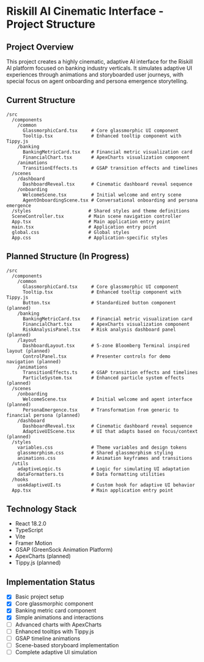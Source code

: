 # Riskill AI Cinematic Interface - Project Structure

## Project Overview
This project creates a highly cinematic, adaptive AI interface for the Riskill AI platform focused on banking industry verticals. It simulates adaptive UI experiences through animations and storyboarded user journeys, with special focus on agent onboarding and persona emergence storytelling.

## Current Structure
```
/src
  /components
    /common
      GlassmorphicCard.tsx     # Core glassmorphic UI component
      Tooltip.tsx              # Enhanced tooltip component with Tippy.js
    /banking
      BankingMetricCard.tsx    # Financial metric visualization card
      FinancialChart.tsx       # ApexCharts visualization component
    /animations
      TransitionEffects.ts     # GSAP transition effects and timelines
  /scenes
    /dashboard
      DashboardReveal.tsx      # Cinematic dashboard reveal sequence
    /onboarding
      WelcomeScene.tsx         # Initial welcome and entry scene
      AgentOnboardingScene.tsx # Conversational onboarding and persona emergence
  /styles                     # Shared styles and theme definitions
  SceneController.tsx         # Main scene navigation controller
  App.tsx                     # Main application entry point
  main.tsx                    # Application entry point
  global.css                  # Global styles
  App.css                     # Application-specific styles
```

## Planned Structure (In Progress)
```
/src
  /components
    /common
      GlassmorphicCard.tsx     # Core glassmorphic UI component
      Tooltip.tsx              # Enhanced tooltip component with Tippy.js
      Button.tsx               # Standardized button component (planned)
    /banking
      BankingMetricCard.tsx    # Financial metric visualization card
      FinancialChart.tsx       # ApexCharts visualization component
      RiskAnalysisPanel.tsx    # Risk analysis dashboard panel (planned)
    /layout
      DashboardLayout.tsx      # 5-zone Bloomberg Terminal inspired layout (planned)
      ControlPanel.tsx         # Presenter controls for demo navigation (planned)
    /animations
      TransitionEffects.ts     # GSAP transition effects and timelines
      ParticleSystem.tsx       # Enhanced particle system effects (planned)
  /scenes
    /onboarding
      WelcomeScene.tsx         # Initial welcome and agent interface (planned)
      PersonaEmergence.tsx     # Transformation from generic to financial persona (planned)
    /dashboard
      DashboardReveal.tsx      # Cinematic dashboard reveal sequence
      AdaptiveUIScene.tsx      # UI that adapts based on focus/context (planned)
  /styles
    variables.css              # Theme variables and design tokens
    glassmorphism.css          # Shared glassmorphism styling
    animations.css             # Animation keyframes and transitions
  /utils
    adaptiveLogic.ts           # Logic for simulating UI adaptation
    dataFormatters.ts          # Data formatting utilities
  /hooks
    useAdaptiveUI.ts           # Custom hook for adaptive UI behavior
  App.tsx                      # Main application entry point
```

## Technology Stack
- React 18.2.0
- TypeScript
- Vite
- Framer Motion
- GSAP (GreenSock Animation Platform)
- ApexCharts (planned)
- Tippy.js (planned)

## Implementation Status
- [x] Basic project setup
- [x] Core glassmorphic component
- [x] Banking metric card component
- [x] Simple animations and interactions
- [ ] Advanced charts with ApexCharts
- [ ] Enhanced tooltips with Tippy.js
- [ ] GSAP timeline animations
- [ ] Scene-based storyboard implementation
- [ ] Complete adaptive UI simulation
